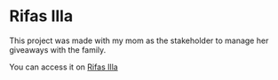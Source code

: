 # Rifas Illa

This project was made with my mom as the stakeholder to manage her giveaways with the family.

You can access it on [Rifas Illa](https://bit.ly/rifailla)
